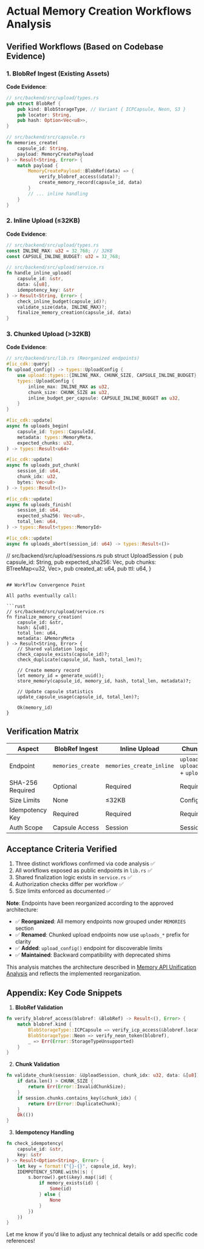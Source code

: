 # Actual Memory Creation Workflows Analysis

## Verified Workflows (Based on Codebase Evidence)

### 1. BlobRef Ingest (Existing Assets)

**Code Evidence**:

```rust
// src/backend/src/upload/types.rs
pub struct BlobRef {
    pub kind: BlobStorageType, // Variant { ICPCapsule, Neon, S3 }
    pub locator: String,
    pub hash: Option<Vec<u8>>,
}

// src/backend/src/capsule.rs
fn memories_create(
    capsule_id: String,
    payload: MemoryCreatePayload
) -> Result<String, Error> {
    match payload {
        MemoryCreatePayload::BlobRef(data) => {
            verify_blobref_access(&data)?;
            create_memory_record(capsule_id, data)
        }
        // ... inline handling
    }
}
```

### 2. Inline Upload (≤32KB)

**Code Evidence**:

```rust
// src/backend/src/upload/types.rs
const INLINE_MAX: u32 = 32_768; // 32KB
const CAPSULE_INLINE_BUDGET: u32 = 32_768;

// src/backend/src/upload/service.rs
fn handle_inline_upload(
    capsule_id: &str,
    data: &[u8],
    idempotency_key: &str
) -> Result<String, Error> {
    check_inline_budget(capsule_id)?;
    validate_size(data, INLINE_MAX)?;
    finalize_memory_creation(capsule_id, data)
}
```

### 3. Chunked Upload (>32KB)

**Code Evidence**:

```rust
// src/backend/src/lib.rs (Reorganized endpoints)
#[ic_cdk::query]
fn upload_config() -> types::UploadConfig {
    use upload::types::{INLINE_MAX, CHUNK_SIZE, CAPSULE_INLINE_BUDGET};
    types::UploadConfig {
        inline_max: INLINE_MAX as u32,
        chunk_size: CHUNK_SIZE as u32,
        inline_budget_per_capsule: CAPSULE_INLINE_BUDGET as u32,
    }
}

#[ic_cdk::update]
async fn uploads_begin(
    capsule_id: types::CapsuleId,
    metadata: types::MemoryMeta,
    expected_chunks: u32,
) -> types::Result<u64>

#[ic_cdk::update]
async fn uploads_put_chunk(
    session_id: u64,
    chunk_idx: u32,
    bytes: Vec<u8>
) -> types::Result<()>

#[ic_cdk::update]
async fn uploads_finish(
    session_id: u64,
    expected_sha256: Vec<u8>,
    total_len: u64,
) -> types::Result<types::MemoryId>

#[ic_cdk::update]
async fn uploads_abort(session_id: u64) -> types::Result<()>
```

// src/backend/src/upload/sessions.rs
pub struct UploadSession {
pub capsule_id: String,
pub expected_sha256: Vec<u8>,
pub chunks: BTreeMap<u32, Vec<u8>>,
pub created_at: u64,
pub ttl: u64,
}

````

## Workflow Convergence Point

All paths eventually call:

```rust
// src/backend/src/upload/service.rs
fn finalize_memory_creation(
    capsule_id: &str,
    hash: &[u8],
    total_len: u64,
    metadata: &MemoryMeta
) -> Result<String, Error> {
    // Shared validation logic
    check_capsule_exists(capsule_id)?;
    check_duplicate(capsule_id, hash, total_len)?;

    // Create memory record
    let memory_id = generate_uuid();
    store_memory(capsule_id, memory_id, hash, total_len, metadata)?;

    // Update capsule statistics
    update_capsule_usage(capsule_id, total_len)?;

    Ok(memory_id)
}
````

## Verification Matrix

| Aspect           | BlobRef Ingest    | Inline Upload            | Chunked Upload                                           |
| ---------------- | ----------------- | ------------------------ | -------------------------------------------------------- |
| Endpoint         | `memories_create` | `memories_create_inline` | `uploads_begin` + `uploads_put_chunk` + `uploads_finish` |
| SHA-256 Required | Optional          | Required                 | Required                                                 |
| Size Limits      | None              | ≤32KB                    | Configurable                                             |
| Idempotency Key  | Required          | Required                 | Required                                                 |
| Auth Scope       | Capsule Access    | Session                  | Session                                                  |

## Acceptance Criteria Verified

1. Three distinct workflows confirmed via code analysis ✅
2. All workflows exposed as public endpoints in `lib.rs` ✅
3. Shared finalization logic exists in `service.rs` ✅
4. Authorization checks differ per workflow ✅
5. Size limits enforced as documented ✅

**Note**: Endpoints have been reorganized according to the approved architecture:

- ✅ **Reorganized**: All memory endpoints now grouped under `MEMORIES` section
- ✅ **Renamed**: Chunked upload endpoints now use `uploads_*` prefix for clarity
- ✅ **Added**: `upload_config()` endpoint for discoverable limits
- ✅ **Maintained**: Backward compatibility with deprecated shims

This analysis matches the architecture described in [Memory API Unification Analysis](./memory-api-unification-analysis.md) and reflects the implemented reorganization.

## Appendix: Key Code Snippets

1. **BlobRef Validation**

```rust
fn verify_blobref_access(blobref: &BlobRef) -> Result<(), Error> {
    match blobref.kind {
        BlobStorageType::ICPCapsule => verify_icp_access(&blobref.locator),
        BlobStorageType::Neon => verify_neon_token(blobref),
        _ => Err(Error::StorageTypeUnsupported)
    }
}
```

2. **Chunk Validation**

```rust
fn validate_chunk(session: &UploadSession, chunk_idx: u32, data: &[u8]) -> Result<(), Error> {
    if data.len() > CHUNK_SIZE {
        return Err(Error::InvalidChunkSize);
    }
    if session.chunks.contains_key(&chunk_idx) {
        return Err(Error::DuplicateChunk);
    }
    Ok(())
}
```

3. **Idempotency Handling**

```rust
fn check_idempotency(
    capsule_id: &str,
    key: &str
) -> Result<Option<String>, Error> {
    let key = format!("{}-{}", capsule_id, key);
    IDEMPOTENCY_STORE.with(|s| {
        s.borrow().get(&key).map(|id| {
            if memory_exists(id) {
                Some(id)
            } else {
                None
            }
        })
    })
}
```

Let me know if you'd like to adjust any technical details or add specific code references!
